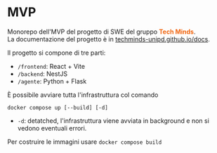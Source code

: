 # MVP
Monorepo dell'MVP del progetto di SWE del gruppo <span style="color:#f16610">**Tech Minds**</span>. \
La documentazione del progetto è in [techminds-unipd.github.io/docs](https://techminds-unipd.github.io/docs).

Il progetto si compone di tre parti:
- `/frontend`: React + Vite
- `/backend`: NestJS
- `/agente`: Python + Flask

È possibile avviare tutta l'infrastruttura col comando
```
docker compose up [--build] [-d]
```
- `-d`: detatched, l'infrastruttura viene avviata in background e non si vedono eventuali errori.

Per costruire le immagini usare `docker compose build`

